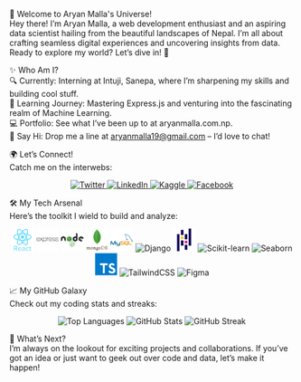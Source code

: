 🌌 Welcome to Aryan Malla's Universe!  
Hey there! I’m Aryan Malla, a web development enthusiast and an aspiring data scientist hailing from the beautiful landscapes of Nepal. I’m all about crafting seamless digital experiences and uncovering insights from data. Ready to explore my world? Let’s dive in! 🚀

✨ Who Am I?  
🔍 Currently: Interning at Intuji, Sanepa, where I’m sharpening my skills and building cool stuff.  
🌿 Learning Journey: Mastering Express.js and venturing into the fascinating realm of Machine Learning.  
💻 Portfolio: See what I’ve been up to at aryanmalla.com.np.  
📧 Say Hi: Drop me a line at aryanmalla19@gmail.com – I’d love to chat!

🌍 Let’s Connect!  
Catch me on the interwebs:

<p align="center"> 
  <a href="https://twitter.com/aryanmalla19" target="_blank">
    <img src="https://raw.githubusercontent.com/rahuldkjain/github-profile-readme-generator/master/src/images/icons/Social/twitter.svg" alt="Twitter" width="40" height="40"/>
  </a> 
  <a href="https://linkedin.com/in/aryanmalla19" target="_blank">
    <img src="https://raw.githubusercontent.com/rahuldkjain/github-profile-readme-generator/master/src/images/icons/Social/linked-in-alt.svg" alt="LinkedIn" width="40" height="40"/>
  </a> 
  <a href="https://kaggle.com/aryanmalla19" target="_blank">
    <img src="https://raw.githubusercontent.com/rahuldkjain/github-profile-readme-generator/master/src/images/icons/Social/kaggle.svg" alt="Kaggle" width="40" height="40"/>
  </a> 
  <a href="https://fb.com/aryanmalla19" target="_blank">
    <img src="https://raw.githubusercontent.com/rahuldkjain/github-profile-readme-generator/master/src/images/icons/Social/facebook.svg" alt="Facebook" width="40" height="40"/>
  </a> 
</p>

🛠️ My Tech Arsenal  
Here’s the toolkit I wield to build and analyze:

<p align="center"> 
  <img src="https://raw.githubusercontent.com/devicons/devicon/master/icons/react/react-original-wordmark.svg" alt="React" width="40" height="40" title="React"/> 
  <img src="https://raw.githubusercontent.com/devicons/devicon/master/icons/express/express-original-wordmark.svg" alt="Express.js" width="40" height="40" title="Express.js"/> 
  <img src="https://raw.githubusercontent.com/devicons/devicon/master/icons/nodejs/nodejs-original-wordmark.svg" alt="Node.js" width="40" height="40" title="Node.js"/> 
  <img src="https://raw.githubusercontent.com/devicons/devicon/master/icons/mongodb/mongodb-original-wordmark.svg" alt="MongoDB" width="40" height="40" title="MongoDB"/> 
  <img src="https://raw.githubusercontent.com/devicons/devicon/master/icons/mysql/mysql-original-wordmark.svg" alt="MySQL" width="40" height="40" title="MySQL"/> 
  <img src="https://cdn.worldvectorlogo.com/logos/django.svg" alt="Django" width="40" height="40" title="Django"/> 
  <img src="https://raw.githubusercontent.com/devicons/devicon/2ae2a900d2f041da66e950e4d48052658d850630/icons/pandas/pandas-original.svg" alt="Pandas" width="40" height="40" title="Pandas"/> 
  <img src="https://upload.wikimedia.org/wikipedia/commons/0/05/Scikit_learn_logo_small.svg" alt="Scikit-learn" width="40" height="40" title="Scikit-learn"/> 
  <img src="https://seaborn.pydata.org/_images/logo-mark-lightbg.svg" alt="Seaborn" width="40" height="40" title="Seaborn"/> 
  <img src="https://raw.githubusercontent.com/devicons/devicon/master/icons/typescript/typescript-original.svg" alt="TypeScript" width="40" height="40" title="TypeScript"/> 
  <img src="https://www.vectorlogo.zone/logos/tailwindcss/tailwindcss-icon.svg" alt="TailwindCSS" width="40" height="40" title="TailwindCSS"/> 
  <img src="https://www.vectorlogo.zone/logos/figma/figma-icon.svg" alt="Figma" width="40" height="40" title="Figma"/> 
</p>

📈 My GitHub Galaxy  
Check out my coding stats and streaks:

<p align="center"> 
  <img src="https://github-readme-stats.vercel.app/api/top-langs?username=aryanmalla19&show_icons=true&locale=en&layout=compact" alt="Top Languages"/> 
  <img src="https://github-readme-stats.vercel.app/api?username=aryanmalla19&show_icons=true&locale=en" alt="GitHub Stats"/> 
  <img src="https://github-readme-streak-stats.herokuapp.com/?user=aryanmalla19" alt="GitHub Streak"/> 
</p>

🚀 What’s Next?  
I’m always on the lookout for exciting projects and collaborations. If you’ve got an idea or just want to geek out over code and data, let’s make it happen!

